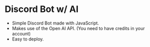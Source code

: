 # Discord Bot w/ AI
+ Simple Discord Bot made with JavaScript.
+ Makes use of the Open AI API. (You need to have credits in your account)
+ Easy to deploy.

